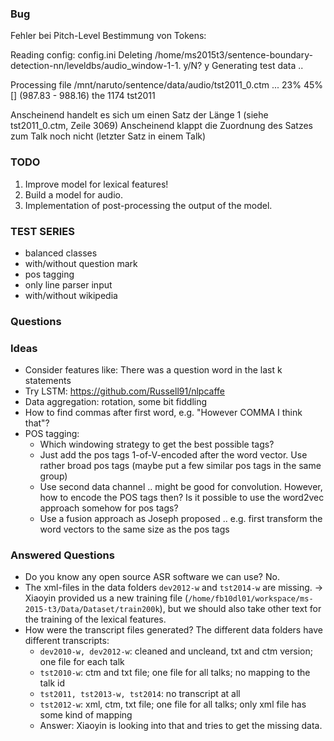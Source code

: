 ### Bug

Fehler bei Pitch-Level Bestimmung von Tokens:

Reading config: config.ini
Deleting /home/ms2015t3/sentence-boundary-detection-nn/leveldbs/audio_window-1-1. y/N?
y
Generating test data .. 

Processing file /mnt/naruto/sentence/data/audio/tst2011_0.ctm ...
23% 45% 
[]
(987.83 - 988.16) the
1174
tst2011

Anscheinend handelt es sich um einen Satz der Länge 1 (siehe tst2011_0.ctm, Zeile 3069)
Anscheinend klappt die Zuordnung des Satzes zum Talk noch nicht (letzter Satz in einem Talk)

### TODO

1. Improve model for lexical features!
2. Build a model for audio.
3. Implementation of post-processing the output of the model.

### TEST SERIES
* balanced classes
* with/without question mark
* pos tagging
* only line parser input
* with/without wikipedia

### Questions

### Ideas

* Consider features like: There was a question word in the last k statements
* Try LSTM: https://github.com/Russell91/nlpcaffe
* Data aggregation: rotation, some bit fiddling
* How to find commas after first word, e.g. "However COMMA I think that"?
* POS tagging:
  * Which windowing strategy to get the best possible tags?
  * Just add the pos tags 1-of-V-encoded after the word vector. Use rather broad pos tags (maybe put a few similar pos tags in the same group)
  * Use second data channel .. might be good for convolution. However, how to encode the POS tags then? Is it possible to use the word2vec approach somehow for pos tags?
  * Use a fusion approach as Joseph proposed .. e.g. first transform the word vectors to the same size as the pos tags

### Answered Questions
* Do you know any open source ASR software we can use? No.
* The xml-files in the data folders `dev2012-w` and `tst2014-w` are missing. -> Xiaoyin provided us a new training file (`/home/fb10dl01/workspace/ms-2015-t3/Data/Dataset/train200k`), but we should also take other text for the training of the lexical features.
* How were the transcript files generated? The different data folders have different transcripts:
   * `dev2010-w, dev2012-w`: cleaned and uncleand, txt and ctm version; one file for each talk
   * `tst2010-w`: ctm and txt file; one file for all talks; no mapping to the talk id
   * `tst2011, tst2013-w, tst2014`: no transcript at all
   * `tst2012-w`: xml, ctm, txt file; one file for all talks; only xml file has some kind of mapping
   * Answer: Xiaoyin is looking into that and tries to get the missing data.
   
